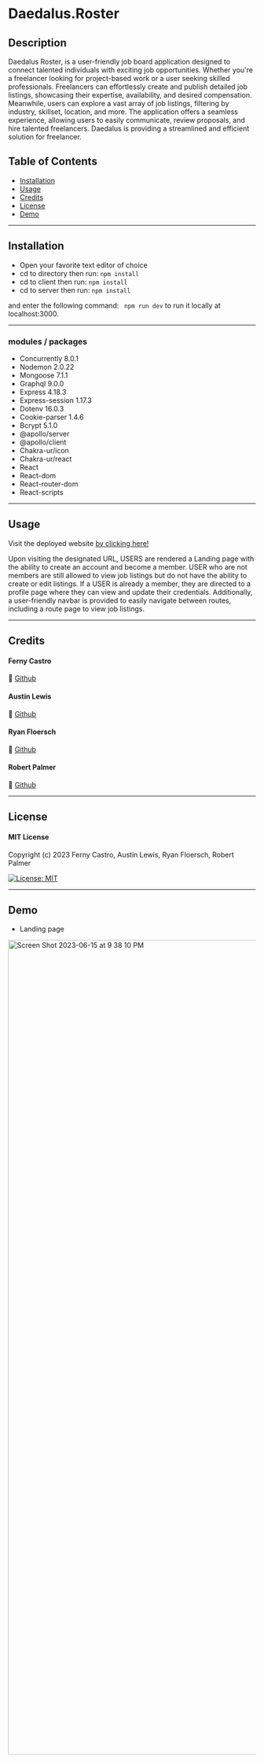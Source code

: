 # Daedalus.Roster

## Description

Daedalus Roster, is a user-friendly job board application designed to connect talented individuals with exciting job opportunities. Whether you're a freelancer looking for project-based work or a user seeking skilled professionals. Freelancers can effortlessly create and publish detailed job listings, showcasing their expertise, availability, and desired compensation. Meanwhile, users can explore a vast array of job listings, filtering by industry, skillset, location, and more. The application offers a seamless experience, allowing users to easily communicate, review proposals, and hire talented freelancers. Daedalus is providing a streamlined and efficient solution for freelancer.

## Table of Contents

- [Installation](#installation)
- [Usage](#usage)
- [Credits](#credits)
- [License](#license)
- [Demo](#demo)

---
## Installation
- Open your favorite text editor of choice
- cd to directory then run: 
`` npm install ``
- cd to client then run:
`` npm install ``
- cd to server then run:
`` npm install ``

and enter the following command:
   `` npm run dev`` to run it locally at localhost:3000.


---
### modules / packages

- Concurrently 8.0.1
- Nodemon 2.0.22
- Mongoose 7.1.1
- Graphql 9.0.0
- Express 4.18.3
- Express-session 1.17.3
- Dotenv 16.0.3
- Cookie-parser  1.4.6
- Bcrypt 5.1.0
- @apollo/server
- @apollo/client
- Chakra-ur/icon
- Chakra-ur/react
- React
- React-dom
- React-router-dom
- React-scripts

---
## Usage

Visit the deployed website [by clicking here!]()

Upon visiting the designated URL, USERS are rendered a Landing page with the ability to create an account and become a member. 
USER who are not members are still allowed to view job listings but do not have the ability to create or edit listings. 
If a USER is already a member, they are directed to a profile page where they can view and update their credentials. 
Additionally, a user-friendly navbar is provided to easily navigate between routes, including a route page to view job listings.

---
## Credits

#### Ferny Castro 
🔗 [Github](https://github.com/FernyCastro8)

#### Austin Lewis
🔗 [Github](https://github.com/AustinL96)

#### Ryan Floersch
🔗 [Github](https://github.com/RyanmFloersch)

#### Robert Palmer
🔗 [Github](https://github.com/Palm717)

---
## License

#### MIT License

Copyright (c) 2023 Ferny Castro, Austin Lewis, Ryan Floersch, Robert Palmer

[![License: MIT](https://img.shields.io/badge/License-MIT-yellow.svg)](https://opensource.org/licenses/MIT)


---
## Demo

* Landing page
  
<img width="1657" alt="Screen Shot 2023-06-15 at 9 38 10 PM" src="https://github.com/FernyCastro8/daedalus_roster/assets/124219457/5261546b-08fb-44df-89a0-3668c4e4cc4e">

